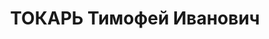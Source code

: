---
title: ТОКАРЬ Тимофей Иванович
description: '1908 р., с. Сторожове Чутівського р-ну Полтавської обл., українець,
  із селян, освіта незакінчена вища. Проживав у м. Полтава. Студент.

  Заарештований 29 вересня 1937 р. Засуджений Верховним Судом СРСР 5 грудня 1937 р.
  за ст. ст. 54-8, 54-11 КК УРСР до розстрілу з конфіскацією особистого майна. Вирок
  виконано 6 грудня 1937 р. у м. Харків.

  Реабілітований Генеральною прокуратурою України 21 травня 1992 р.'
---
